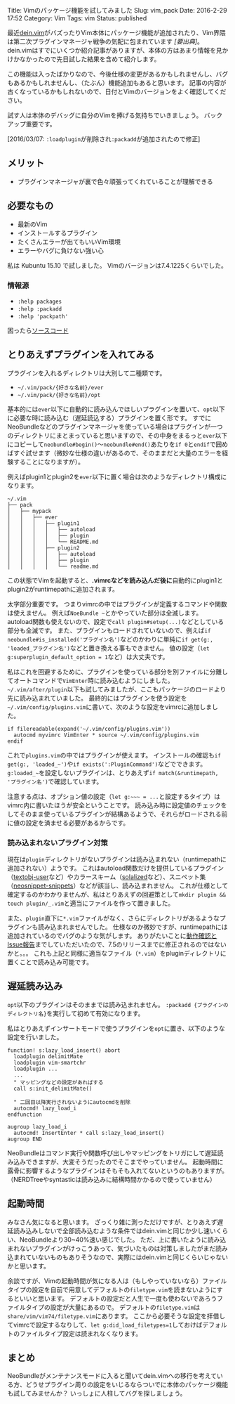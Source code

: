 Title: Vimのパッケージ機能を試してみました
Slug: vim_pack
Date: 2016-2-29 17:52
Category: Vim
Tags: vim
Status: published


最近[dein.vim](https://github.com/Shougo/dein.vim)がバズったりVim本体にパッケージ機能が追加されたり、Vim界隈は第二次プラグインマネージャ戦争の気配に包まれています *[要出典]*。
dein.vimはすでにいくつか紹介記事がありますが、本体の方はあまり情報を見かけかなかったので先日試した結果を含めて紹介します。

この機能は入ったばかりなので、今後仕様の変更があるかもしれませんし、バグもあるかもしれませんし、（たぶん）機能追加もあると思います。
記事の内容が古くなっているかもしれないので、日付とVimのバージョンをよく確認してください。

試す人は本体のデバッグに自分のVimを捧げる気持ちでいきましょう。
バックアップ重要です。

<!-- more -->

[2016/03/07: `:loadplugin`が削除され`:packadd`が追加されたので修正]

## メリット

- プラグインマネージャが裏で色々頑張ってくれていることが理解できる

## 必要なもの

- 最新のVim
- インストールするプラグイン
- たくさんエラーが出てもいいVim環境
- エラーやバグに負けない強い心

私は Kubuntu 15.10 で試しました。
Vimのバージョンは7.4.1225くらいでした。

### 情報源

- `:help packages`
- `:help :packadd`
- `:help 'packpath'`

困ったら[ソースコード](https://github.com/vim/vim)

## とりあえずプラグインを入れてみる

プラグインを入れるディレクトリは大別して二種類です。

- `~/.vim/pack/{好きな名前}/ever`
- `~/.vim/pack/{好きな名前}/opt`

基本的には`ever`以下に自動的に読み込んでほしいプラグインを置いて、`opt`以下に必要な時に読み込む（遅延読込する）プラグインを置く形です。
すでにNeoBundleなどのプラグインマネージャを使っている場合はプラグインが一つのディレクトリにまとまっていると思いますので、その中身をまるっと`ever`以下にコピーして`neobundle#begin()`〜`neobundle#end()`あたりを`if 0`と`endif`で囲めばすぐ試せます（微妙な仕様の違いがあるので、そのままだと大量のエラーを経験することになりますが）。

例えばplugin1とplugin2を`ever`以下に置く場合は次のようなディレクトリ構成になります。

```
~/.vim
├── pack
│   ├── mypack
│   │   ├── ever
│   │   │   ├── plugin1
│   │   │   │   ├── autoload
│   │   │   │   ├── plugin
│   │   │   │   └── README.md
│   │   │   ├── plugin2
│   │   │   │   ├── autoload
│   │   │   │   ├── plugin
│   │   │   │   └── readme.md
```

この状態でVimを起動すると、**.vimrcなどを読み込んだ後に**自動的にplugin1とplugin2がruntimepathに追加されます。

太字部分重要です。
つまりvimrcの中ではプラグインが定義するコマンドや関数は使えません。
例えば`NoeBundle ~`とかやっていた部分は全滅します。
autoload関数も使えないので、設定で`call plugin#setup(...)`などとしている部分も全滅です。
また、プラグインもロードされていないので、例えば`if neobundle#is_installed('プラグイン名')`などのかわりに単純に`if get(g:, 'loaded_プラグイン名')`などと置き換える事もできません。
値の設定（`let g:superplugin_default_option = 1`など）は大丈夫です。

私はこれを回避するために、プラグインを使っている部分を別ファイルに分離してオートコマンドで`VimEnter`時に読み込むようにしました。
`~/.vim/after/plugin`以下も試してみましたが、ここもパッケージのロードより先に読み込まれていました。
最終的にはプラグインを使う設定を`~/.vim/config/plugins.vim`に書いて、次のような設定をvimrcに追加しました。

```vim
if filereadable(expand('~/.vim/config/plugins.vim'))
  autocmd myvimrc VimEnter * source ~/.vim/config/plugins.vim
endif
```

これで`plugins.vim`の中ではプラグインが使えます。
インストールの確認も`if get(g:, 'loaded_~')`や`if exists(':PluginCommand')`などでできます。
`g:loaded_~`を設定しないプラグインは、とりあえず`if match(&runtimepath, 'プラグイン名')`で確認しています。

注意する点は、オプション値の設定（`let g:~~~ = ...`と設定するタイプ）はvimrc内に書いたほうが安全ということです。
読み込み時に設定値のチェックをしてそのまま使っているプラグインが結構あるようで、それらがロードされる前に値の設定を済ませる必要があるからです。

### 読み込まれないプラグイン対策

現在は`plugin`ディレクトリがないプラグインは読み込まれない（runtimepathに追加されない）ようです。
これはautoload関数だけを提供しているプラグイン（[textobj-user](https://github.com/kana/vim-textobj-user)など）やカラースキーム（[solalized](https://github.com/altercation/vim-colors-solarized)など）、スニペット集（[neosnippet-snippets](https://github.com/Shougo/neosnippet-snippets)）などが該当し、読み込まれません。
これが仕様として確定するのかわかりませんが、私はとりあえずの回避策として`mkdir plugin && touch plugin/_.vim`と適当にファイルを作って置きました。

また、`plugin`直下に`*.vim`ファイルがなく、さらにディレクトリがあるようなプラグインも読み込まれませんでした。
仕様なのか微妙ですが、runtimepathには追加されているのでバグのような気がします。
ありがたいことに[動作確認とIssue報告](https://github.com/vim-jp/issues/issues/848)までしていただいたので、7.5のリリースまでに修正されるのではないかと。。。
これも上記と同様に適当なファイル（`*.vim`）をpluginディレクトリに置くことで読み込み可能です。

## 遅延読み込み

`opt`以下のプラグインはそのままでは読み込まれません。
`:packadd {プラグインのディレクトリ名}`を実行して初めて有効になります。

私はとりあえずインサートモードで使うプラグインを`opt`に置き、以下のような設定を行いました。

```vim
function! s:lazy_load_insert() abort
  loadplugin delimitMate
  loadplugin vim-smartchr
  loadplugin ...
  ...
  " マッピングなどの設定があればする
  call s:init_delimitMate()

  " 二回目以降実行されないようにautocmdを削除
  autocmd! lazy_load_i
endfunction

augroup lazy_load_i
  autocmd! InsertEnter * call s:lazy_load_insert()
augroup END
```

NeoBundleはコマンド実行や関数呼び出しやマッピングをトリガにして遅延読み込みできますが、大変そうだったのでそこまでやっていません。
起動時間に露骨に影響するようなプラグインはそもそも入れてないというのもありますが。
（NERDTreeやsyntasticは読み込みに結構時間かかるので使っていません）

## 起動時間

みなさん気になると思います。
ざっくり雑に測っただけですが、とりあえず遅延読み込みしないで全部読み込むような条件ではdein.vimと同じか少し速いくらい、NeoBundleより30~40%速い感じでした。
ただ、上に書いたように読み込まれないプラグインがけっこうあって、気づいたものは対策しましたがまだ読み込まれていないものもありそうなので、実際にはdein.vimと同じくらいじゃないかと思います。

余談ですが、Vimの起動時間が気になる人は（もしやっていないなら）ファイルタイプの設定を自前で用意してデフォルトの`filetype.vim`を読まないようにするといいと思います。
デフォルトの設定だと人生で一度も使わないであろうファイルタイプの設定が大量にあるので。
デフォルトの`filetype.vim`は`share/vim/vim74/filetype.vim`にあります。
ここから必要そうな設定を拝借してvimrcで設定するなりして、`let g:did_load_filetypes=1`しておけばデフォルトのファイルタイプ設定は読まれなくなります。

## まとめ

NeoBundleがメンテナンスモードに入ると聞いてdein.vimへの移行を考えている方、どうせプラグイン周りの設定をいじるならついでに本体のパッケージ機能も試してみませんか？
いっしょに人柱してバグを探しましょう。
